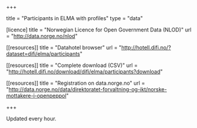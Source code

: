 +++

title = "Participants in ELMA with profiles"
type = "data"

[licence]
title = "Norwegian Licence for Open Government Data (NLOD)"
url = "http://data.norge.no/nlod"

[[resources]]
title = "Datahotel browser"
url = "http://hotell.difi.no/?dataset=difi/elma/participants"

[[resources]]
title = "Complete download (CSV)"
url = "http://hotell.difi.no/download/difi/elma/participants?download"

[[resources]]
title = "Registration on data.norge.no"
url = "http://data.norge.no/data/direktoratet-forvaltning-og-ikt/norske-mottakere-i-openpeppol"

+++

Updated every hour.
